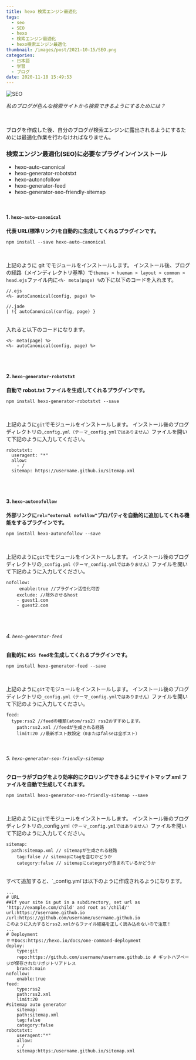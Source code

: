 ```yaml
---
title: hexo 検索エンジン最適化
tags:
  - seo
  - SEO
  - hexo
  - 検索エンジン最適化
  - hexo検索エンジン最適化
thumbnail: /images/post/2021-10-15/SEO.png
categories:
  - 日本語
  - 学習
  - ブログ
date: 2020-11-18 15:49:53
---
```


![SEO](/images/post/2021-10-15/SEO.png)

_私のブログが色んな検索サイトから検索できるようにするためには？_

<br>

ブログを作成した後、自分のブログが検索エンジンに露出されるようにするためには最適化作業を行わなければなりません。

### **検索エンジン最適化(SEO)に必要なプラグインインストール**

- hexo-auto-canonical
- hexo-generator-robotstxt
- hexo-autonofollow
- hexo-generator-feed
- hexo-generator-seo-friendly-sitemap

<br>

#### 1. `hexo-auto-canonical`

**代表 URL(標準リンク)を自動的に生成してくれるプラグインです。**

```git
npm install --save hexo-auto-canonical
```

<br>

上記のように git でモジュールをインストールします。
インストール後、ブログの経路（メインディレクトリ基準）で`themes > hueman > layout > common > head.ejs`ファイル内に`<%- meta(page) %`の下に以下のコードを入れます。

```ejs
//.ejs
<%- autoCanonical(config, page) %>

//.jade
| !{ autoCanonical(config, page) }
```

<br>
入れると以下のコードになります。

```ejs
<%- meta(page) %>
<%- autoCanonical(config, page) %>
```

<br>
<br>

#### 2. `hexo-generator-robotstxt`

**自動で robot.txt ファイルを生成してくれるプラグインです。**

```git
npm install hexo-generator-robotstxt --save
```

<br>

上記のように`git`でモジュールをインストールします。
インストール後のブログディレクトリの\_`config.yml（テーマ_config.ymlではありません）`ファイルを開いて下記のように入力してください。

```
robotstxt:
  useragent: "*"
  allow:
    - /
  sitemap: https://username.github.io/sitemap.xml
```

<br>
<br>

#### 3. `hexo-autonofollow`

**外部リンクに`rel="external nofollow"`プロパティを自動的に追加してくれる機能をするプラグインです。**

```git
npm install hexo-autonofollow --save
```

<br>

上記のように`git`でモジュールをインストールします。
インストール後のブログディレクトリの`_config.yml（テーマ_config.ymlではありません）`ファイルを開いて下記のように入力してください。

```
nofollow:
     enable:true //プラグイン活性化可否
    exclude: //除外させるhost
    - guest1.com
    - guest2.com
```

<br>
<br>

###### 4. `hexo-generator-feed`

**自動的に `RSS feed`を生成してくれるプラグインです。**

```git
npm install hexo-generator-feed --save
```

<br>

上記のように`git`でモジュールをインストールします。
インストール後のブログディレクトリの`_config.yml（テーマ_config.ymlではありません）`ファイルを開いて下記のように入力してください。

```
feed:
  type:rss2 //feedの種類(atom/rss2) rss2おすすめします。
    path:rss2.xml //feedが生成される経路
    limit:20 //最新ポスト数設定（0またはfalseは全ポスト）
```

<br>

###### 5. `hexo-generator-seo-friendly-sitemap`

**クローラがブログをより効率的にクロリングできるようにサイトマップ xml ファイルを自動で生成してくれます。**

```git
npm install hexo-generator-seo-friendly-sitemap --save
```

<br>

上記のように`git`でモジュールをインストールします。
インストール後のブログディレクトリの\_config.yml`（テーマ_config.ymlではありません）`ファイルを開いて下記のように入力してください。

```
sitemap:
  path:sitemap.xml // sitemapが生成される経路
    tag:false // sitemapにtagを含むかどうか
    category:false // sitemapにcategoryが含まれているかどうか
```

<br>
すべて追加すると、`_config.yml`は以下のように作成されるようになります。

```
...
# URL
##If your site is put in a subdirectory, set url as 'http://example.com/child' and root as'/child/'
url:https://username.github.io
/url:https://github.com/username/username.github.io
このように入力するとrss2.xmlからファイル経路を正しく読み込めないので注意！
...
# Deployment
＃＃Docs:https://hexo.io/docs/one-command-deployment
deploy:
    type:git
    repo:https://github.com/username/username.github.io # ギットハブページが保存されたリポジトリアドレス
    branch:main
nofollow:
    enable:true
feed:
    type:rss2
    path:rss2.xml
    limit:20
#sitemap auto generator
    sitemap:
    path:sitemap.xml
    tag:false
    category:false
robotstxt:
    useragent:"*"
    allow:
    - /
    sitemap:https:/username.github.io/sitemap.xml
```
